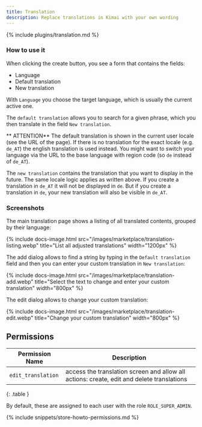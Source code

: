 ```yaml
---
title: Translation
description: Replace translations in Kimai with your own wording
---
```


{% include plugins/translation.md %}  

### How to use it

When clicking the create button, you see a form that contains the fields:

- Language
- Default translation
- New translation

With `Language` you choose the target language, which is usually the current active one.

The `default translation` allows you to search for a given phrase, which you then translate in the field `New translation`.

** ATTENTION** 
The default translation is shown in the current user locale (see the URL of the page). 
If there is no translation for the exact locale (e.g. `de_AT`) the english translation is used instead.
You might want to switch your language via the URL to the base language with region code (so `de` instead of `de_AT`). 

The `new translation` contains the translation that you want to display in the future.
The same locale logic applies as written above. If you create a translation in `de_AT` it will not be displayed in `de`.
But if you create a translation in `de`, your new translation will also be visible in `de_AT`.

### Screenshots

The main translation page shows a listing of all translated contents, grouped by their language:

{% include docs-image.html src="/images/marketplace/translation-listing.webp" title="List all adjusted translations" width="1200px" %}

The add dialog allows to find a string by typing in the `Default translation` field and then you can enter your custom translation in `New translation`:

{% include docs-image.html src="/images/marketplace/translation-add.webp" title="Select the text to change and enter your custom translation" width="800px" %}

The edit dialog allows to change your custom translation:

{% include docs-image.html src="/images/marketplace/translation-edit.webp" title="Change your custom translation" width="800px" %}

## Permissions

| Permission Name     | Description                                                                               |
|---------------------|-------------------------------------------------------------------------------------------|
| `edit_translation`  | access the translation screen and allow all actions: create, edit and delete translations |
{: .table }

By default, these are assigned to each user with the role `ROLE_SUPER_ADMIN`.

{% include snippets/store-howto-permissions.md %}
